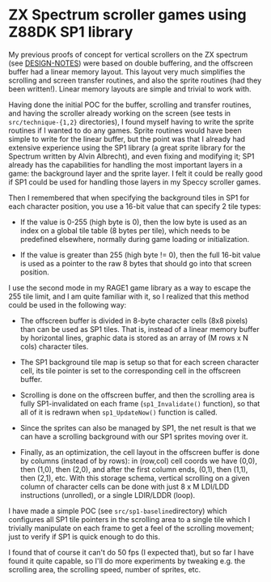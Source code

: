 # ZX Spectrum scroller games using Z88DK SP1 library

My previous proofs of concept for vertical scrollers on the ZX spectrum (see [DESIGN-NOTES](DESIGN-NOTES.md)) were based on double buffering, and the offscreen buffer had a linear memory layout. This layout very much simplifies the scrolling and screen transfer routines, and also the sprite routines (had they been written!). Linear memory layouts are simple and trivial to work with.

Having done the initial POC for the buffer, scrolling and transfer routines, and having the scroller already working on the screen (see tests in `src/technique-{1,2}` directories), I found myself having to write the sprite routines if I wanted to do any games. Sprite routines would have been simple to write for the linear buffer, but the point was that I already had extensive experience using the SP1 library (a great sprite library for the Spectrum written by Alvin Albrecht), and even fixing and modifying it; SP1 already has the capabilities for handling the most important layers in a game: the background layer and the sprite layer. I felt it could be really good if SP1 could be used for handling those layers in my Speccy scroller games.

Then I remembered that when specifying the background tiles in SP1 for each character position, you use a 16-bit value that can specify 2 tile types:

- If the value is 0-255 (high byte is 0), then the low byte is used as an index on a global tile table (8 bytes per tile), which needs to be predefined elsewhere, normally during game loading or initialization.

- If the value is greater than 255 (high byte != 0), then the full 16-bit value is used as a pointer to the raw 8 bytes that should go into that screen position.

I use the second mode in my RAGE1 game library as a way to escape the 255 tile limit, and I am quite familiar with it, so I realized that this method could be used in the following way:

- The offscreen buffer is divided in 8-byte character cells (8x8 pixels) than can be used as SP1 tiles. That is, instead of a linear memory buffer by horizontal lines, graphic data is stored as an array of (M rows x N cols) character tiles.

- The SP1 background tile map is setup so that for each screen character cell, its tile pointer is set to the corresponding cell in the offscreen buffer.

- Scrolling is done on the offscreen buffer, and then the scrolling area is fully SP1-invalidated on each frame (`sp1_Invalidate()` function), so that all of it is redrawn when `sp1_UpdateNow()` function is called.

- Since the sprites can also be managed by SP1, the net result is that we can have a scrolling background with our SP1 sprites moving over it.

- Finally, as an optimization, the cell layout in the offscreen buffer is done by columns (instead of by rows): in (row,col) cell coords we have (0,0), then (1,0), then (2,0), and after the first column ends, (0,1), then (1,1), then (2,1), etc. With this storage schema, vertical scrolling on a given column of character cells can be done with just 8 x M LDI/LDD instructions (unrolled), or a single LDIR/LDDR (loop).

I have made a simple POC (see `src/sp1-baseline`directory) which configures all SP1 tile pointers in the scrolling area to a single tile which I trivially manipulate on each frame to get a feel of the scrolling movement; just to verify if SP1 is quick enough to do this.

I found that of course it can't do 50 fps (I expected that), but so far I have found it quite capable, so I'll do more experiments by tweaking e.g. the scrolling area, the scrolling speed, number of sprites, etc.
